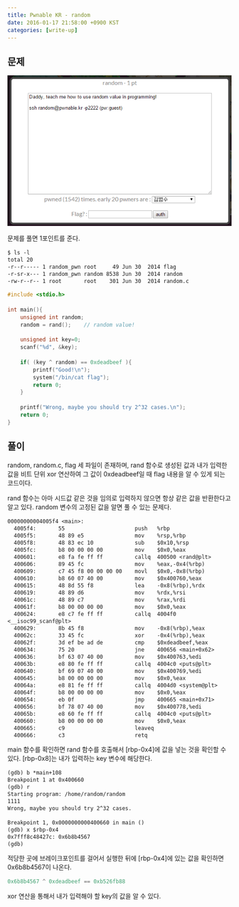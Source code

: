 ```yaml
---
title: Pwnable KR - random
date: 2016-01-17 21:58:00 +0900 KST
categories: [write-up]
---
```


## 문제

![Pwnable KR random](pwnable-kr-random.png)

문제를 풀면 1포인트를 준다.

```console
$ ls -l
total 20
-r--r----- 1 random_pwn root     49 Jun 30  2014 flag
-r-sr-x--- 1 random_pwn random 8538 Jun 30  2014 random
-rw-r--r-- 1 root       root    301 Jun 30  2014 random.c
```

```c
#include <stdio.h>

int main(){
    unsigned int random;
    random = rand();    // random value!

    unsigned int key=0;
    scanf("%d", &key);

    if( (key ^ random) == 0xdeadbeef ){
        printf("Good!\n");
        system("/bin/cat flag");
        return 0;
    }

    printf("Wrong, maybe you should try 2^32 cases.\n");
    return 0;
}
```

## 풀이

random, random.c, flag 세 파일이 존재하며,
rand 함수로 생성된 값과 내가 입력한 값을 비트 단위 xor 연산하여
그 값이 0xdeadbeef일 때 flag 내용을 알 수 있게 되는 코드이다.

rand 함수는 아마 시드값 같은 것을 임의로 입력하지 않으면
항상 같은 값을 반환한다고 알고 있다.
random 변수의 고정된 값을 알면 풀 수 있는 문제다.

```c-objdump
00000000004005f4 <main>:
  4005f4:       55                      push   %rbp
  4005f5:       48 89 e5                mov    %rsp,%rbp
  4005f8:       48 83 ec 10             sub    $0x10,%rsp
  4005fc:       b8 00 00 00 00          mov    $0x0,%eax
  400601:       e8 fa fe ff ff          callq  400500 <rand@plt>
  400606:       89 45 fc                mov    %eax,-0x4(%rbp)
  400609:       c7 45 f8 00 00 00 00    movl   $0x0,-0x8(%rbp)
  400610:       b8 60 07 40 00          mov    $0x400760,%eax
  400615:       48 8d 55 f8             lea    -0x8(%rbp),%rdx
  400619:       48 89 d6                mov    %rdx,%rsi
  40061c:       48 89 c7                mov    %rax,%rdi
  40061f:       b8 00 00 00 00          mov    $0x0,%eax
  400624:       e8 c7 fe ff ff          callq  4004f0 <__isoc99_scanf@plt>
  400629:       8b 45 f8                mov    -0x8(%rbp),%eax
  40062c:       33 45 fc                xor    -0x4(%rbp),%eax
  40062f:       3d ef be ad de          cmp    $0xdeadbeef,%eax
  400634:       75 20                   jne    400656 <main+0x62>
  400636:       bf 63 07 40 00          mov    $0x400763,%edi
  40063b:       e8 80 fe ff ff          callq  4004c0 <puts@plt>
  400640:       bf 69 07 40 00          mov    $0x400769,%edi
  400645:       b8 00 00 00 00          mov    $0x0,%eax
  40064a:       e8 81 fe ff ff          callq  4004d0 <system@plt>
  40064f:       b8 00 00 00 00          mov    $0x0,%eax
  400654:       eb 0f                   jmp    400665 <main+0x71>
  400656:       bf 78 07 40 00          mov    $0x400778,%edi
  40065b:       e8 60 fe ff ff          callq  4004c0 <puts@plt>
  400660:       b8 00 00 00 00          mov    $0x0,%eax
  400665:       c9                      leaveq
  400666:       c3                      retq
```

main 함수를 확인하면 rand 함수를 호출해서
[rbp-0x4]에 값을 넣는 것을 확인할 수 있다.
[rbp-0x8]는 내가 입력하는 key 변수에 해당한다.

```c-objdump
(gdb) b *main+108
Breakpoint 1 at 0x400660
(gdb) r
Starting program: /home/random/random
1111
Wrong, maybe you should try 2^32 cases.

Breakpoint 1, 0x0000000000400660 in main ()
(gdb) x $rbp-0x4
0x7fff8c48427c: 0x6b8b4567
(gdb)
```

적당한 곳에 브레이크포인트를 걸어서 실행한 뒤에
[rbp-0x4]에 있는 값을 확인하면 0x6b8b4567이 나온다.

```c
0x6b8b4567 ^ 0xdeadbeef == 0xb526fb88
```

xor 연산을 통해서 내가 입력해야 할 key의 값을 알 수 있다.
